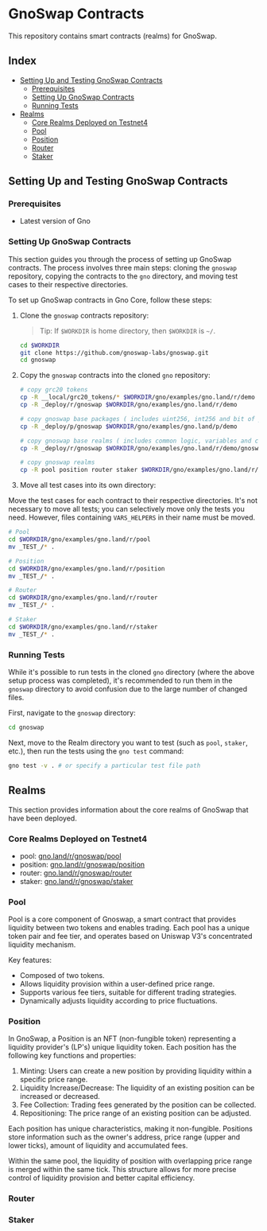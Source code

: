 # GnoSwap Contracts

This repository contains smart contracts (realms) for GnoSwap.

## Index

- [Setting Up and Testing GnoSwap Contracts](#setting-up-and-testing-gnoswap-contracts)
  - [Prerequisites](#prerequisites)
  - [Setting Up GnoSwap Contracts](#setting-up-gnoswap-contracts)
  - [Running Tests](#running-tests)
- [Realms](#realms)
    - [Core Realms Deployed on Testnet4](#core-realms-deployed-on-testnet4)
    - [Pool](#pool)
    - [Position](#position)
    - [Router](#router)
    - [Staker](#staker)

## Setting Up and Testing GnoSwap Contracts

### Prerequisites

- Latest version of Gno

### Setting Up GnoSwap Contracts

This section guides you through the process of setting up GnoSwap contracts. The process involves three main steps: cloning the `gnoswap` repository, copying the contracts to the `gno` directory, and moving test cases to their respective directories.

To set up GnoSwap contracts in Gno Core, follow these steps:

1. Clone the `gnoswap` contracts repository:

   > Tip: If `$WORKDIR` is home directory, then `$WORKDIR` is `~/`.

   ```bash
   cd $WORKDIR
   git clone https://github.com/gnoswap-labs/gnoswap.git
   cd gnoswap
   ```

2. Copy the `gnoswap` contracts into the cloned `gno` repository:

   ```bash
   # copy grc20 tokens
   cp -R __local/grc20_tokens/* $WORKDIR/gno/examples/gno.land/r/demo
   cp -R _deploy/r/gnoswap $WORKDIR/gno/examples/gno.land/r/demo

   # copy gnoswap base packages ( includes uint256, int256 and bit of pool calculation )
   cp -R _deploy/p/gnoswap $WORKDIR/gno/examples/gno.land/p/demo

   # copy gnoswap base realms ( includes common logic, variables and consts )
   cp -R _deploy/r/gnoswap $WORKDIR/gno/examples/gno.land/r/demo/gnoswap

   # copy gnoswap realms
   cp -R pool position router staker $WORKDIR/gno/examples/gno.land/r/demo
   ```

3. Move all test cases into its own directory:

Move the test cases for each contract to their respective directories. It's not necessary to move all tests; you can selectively move only the tests you need. However, files containing `VARS_HELPERS` in their name must be moved.

   ```bash
   # Pool
   cd $WORKDIR/gno/examples/gno.land/r/pool
   mv _TEST_/* .

   # Position
   cd $WORKDIR/gno/examples/gno.land/r/position
   mv _TEST_/* .

   # Router
   cd $WORKDIR/gno/examples/gno.land/r/router
   mv _TEST_/* .

   # Staker
   cd $WORKDIR/gno/examples/gno.land/r/staker
   mv _TEST_/* .
   ```

### Running Tests

While it's possible to run tests in the cloned `gno` directory (where the above setup process was completed), it's recommended to run them in the `gnoswap` directory to avoid confusion due to the large number of changed files.

First, navigate to the `gnoswap` directory:

```bash
cd gnoswap
```

Next, move to the Realm directory you want to test (such as `pool`, `staker`, etc.), then run the tests using the `gno test` command:

```bash
gno test -v . # or specify a particular test file path
```

## Realms

This section provides information about the core realms of GnoSwap that have been deployed.

### Core Realms Deployed on Testnet4

- pool: [gno.land/r/gnoswap/pool](https://gnoscan.io/realms/details?path=gno.land%2Fr%2Fgnoswap%2Fpool)
- position: [gno.land/r/gnoswap/position](https://gnoscan.io/realms/details?path=gno.land%2Fr%2Fgnoswap%2Fposition)
- router: [gno.land/r/gnoswap/router](https://gnoscan.io/realms/details?path=gno.land%2Fr%2Fgnoswap%2Frouter)
- staker: [gno.land/r/gnoswap/staker](https://gnoscan.io/realms/details?path=gno.land%2Fr%2Fgnoswap%2Fstaker)

### Pool

Pool is a core component of Gnoswap, a smart contract that provides liquidity between two tokens and enables trading. Each pool has a unique token pair and fee tier, and operates based on Uniswap V3's concentrated liquidity mechanism.

Key features:
 - Composed of two tokens.
 - Allows liquidity provision within a user-defined price range.
 - Supports various fee tiers, suitable for different trading strategies.
 - Dynamically adjusts liquidity according to price fluctuations.

### Position

In GnoSwap, a Position is an NFT (non-fungible token) representing a liquidity provider's (LP's) unique liquidity token. Each position has the following key functions and properties:

1. Minting: Users can create a new position by providing liquidity within a specific price range.
2. Liquidity Increase/Decrease: The liquidity of an existing position can be increased or decreased.
3. Fee Collection: Trading fees generated by the position can be collected.
4. Repositioning: The price range of an existing position can be adjusted.

Each position has unique characteristics, making it non-fungible. Positions store information such as the owner's address, price range (upper and lower ticks), amount of liquidity and accumulated fees.

Within the same pool, the liquidity of position with overlapping price range is merged within the same tick. This structure allows for more precise control of liquidity provision and better capital efficiency.

### Router

### Staker
